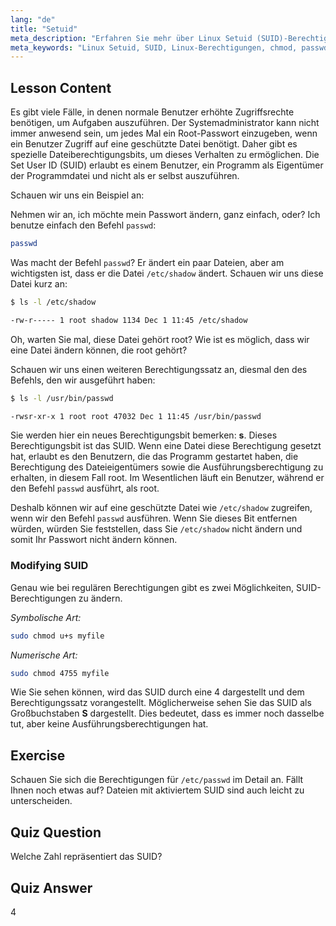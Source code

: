```yaml
---
lang: "de"
title: "Setuid"
meta_description: "Erfahren Sie mehr über Linux Setuid (SUID)-Berechtigungen, wie sie funktionieren und wie man sie ändert. Verstehen Sie SUID für sicheren Dateizugriff in Linux."
meta_keywords: "Linux Setuid, SUID, Linux-Berechtigungen, chmod, passwd-Befehl, Linux-Sicherheit, Linux für Anfänger, Linux-Tutorial"
---
```


## Lesson Content

Es gibt viele Fälle, in denen normale Benutzer erhöhte Zugriffsrechte benötigen, um Aufgaben auszuführen. Der Systemadministrator kann nicht immer anwesend sein, um jedes Mal ein Root-Passwort einzugeben, wenn ein Benutzer Zugriff auf eine geschützte Datei benötigt. Daher gibt es spezielle Dateiberechtigungsbits, um dieses Verhalten zu ermöglichen. Die Set User ID (SUID) erlaubt es einem Benutzer, ein Programm als Eigentümer der Programmdatei und nicht als er selbst auszuführen.

Schauen wir uns ein Beispiel an:

Nehmen wir an, ich möchte mein Passwort ändern, ganz einfach, oder? Ich benutze einfach den Befehl `passwd`:

```bash
passwd
```

Was macht der Befehl `passwd`? Er ändert ein paar Dateien, aber am wichtigsten ist, dass er die Datei `/etc/shadow` ändert. Schauen wir uns diese Datei kurz an:

```bash
$ ls -l /etc/shadow

-rw-r----- 1 root shadow 1134 Dec 1 11:45 /etc/shadow
```

Oh, warten Sie mal, diese Datei gehört root? Wie ist es möglich, dass wir eine Datei ändern können, die root gehört?

Schauen wir uns einen weiteren Berechtigungssatz an, diesmal den des Befehls, den wir ausgeführt haben:

```bash
$ ls -l /usr/bin/passwd

-rwsr-xr-x 1 root root 47032 Dec 1 11:45 /usr/bin/passwd
```

Sie werden hier ein neues Berechtigungsbit bemerken: **s**. Dieses Berechtigungsbit ist das SUID. Wenn eine Datei diese Berechtigung gesetzt hat, erlaubt es den Benutzern, die das Programm gestartet haben, die Berechtigung des Dateieigentümers sowie die Ausführungsberechtigung zu erhalten, in diesem Fall root. Im Wesentlichen läuft ein Benutzer, während er den Befehl `passwd` ausführt, als root.

Deshalb können wir auf eine geschützte Datei wie `/etc/shadow` zugreifen, wenn wir den Befehl `passwd` ausführen. Wenn Sie dieses Bit entfernen würden, würden Sie feststellen, dass Sie `/etc/shadow` nicht ändern und somit Ihr Passwort nicht ändern können.

### Modifying SUID

Genau wie bei regulären Berechtigungen gibt es zwei Möglichkeiten, SUID-Berechtigungen zu ändern.

_Symbolische Art:_

```bash
sudo chmod u+s myfile
```

_Numerische Art:_

```bash
sudo chmod 4755 myfile
```

Wie Sie sehen können, wird das SUID durch eine 4 dargestellt und dem Berechtigungssatz vorangestellt. Möglicherweise sehen Sie das SUID als Großbuchstaben **S** dargestellt. Dies bedeutet, dass es immer noch dasselbe tut, aber keine Ausführungsberechtigungen hat.

## Exercise

Schauen Sie sich die Berechtigungen für `/etc/passwd` im Detail an. Fällt Ihnen noch etwas auf? Dateien mit aktiviertem SUID sind auch leicht zu unterscheiden.

## Quiz Question

Welche Zahl repräsentiert das SUID?

## Quiz Answer

4
